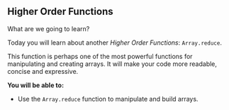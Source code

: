 ## Higher Order Functions

What are we going to learn?

Today you will learn about another *Higher Order Functions*: `Array.reduce`.

This function is perhaps one of the most powerful functions for manipulating and creating arrays. It will make your code more readable, concise and expressive.

**You will be able to:**

- Use the `Array.reduce` function to manipulate and build arrays.